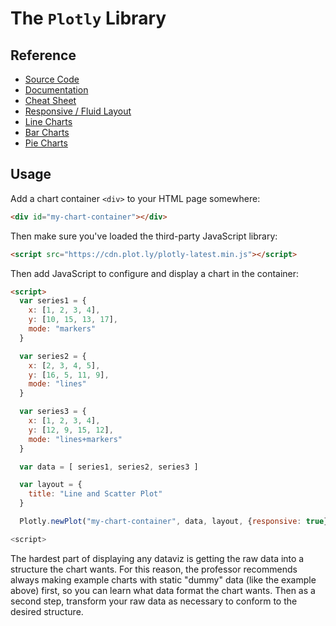 # The `Plotly` Library

## Reference

  + [Source Code](https://github.com/plotly/plotly.js/)
  + [Documentation](https://plot.ly/javascript/)
  + [Cheat Sheet](https://images.plot.ly/plotly-documentation/images/plotly_js_cheat_sheet.pdf)
  + [Responsive / Fluid Layout](https://plot.ly/javascript/responsive-fluid-layout/)
  + [Line Charts](https://plot.ly/javascript/line-charts/)
  + [Bar Charts](https://plot.ly/javascript/bar-charts/)
  + [Pie Charts](https://plot.ly/javascript/pie-charts/)

## Usage

Add a chart container `<div>` to your HTML page somewhere:

```html
<div id="my-chart-container"></div>
```

Then make sure you've loaded the third-party JavaScript library:

```html
<script src="https://cdn.plot.ly/plotly-latest.min.js"></script>
```

Then add JavaScript to configure and display a chart in the container:

```html
<script>
  var series1 = {
    x: [1, 2, 3, 4],
    y: [10, 15, 13, 17],
    mode: "markers"
  }

  var series2 = {
    x: [2, 3, 4, 5],
    y: [16, 5, 11, 9],
    mode: "lines"
  }

  var series3 = {
    x: [1, 2, 3, 4],
    y: [12, 9, 15, 12],
    mode: "lines+markers"
  }

  var data = [ series1, series2, series3 ]

  var layout = {
    title: "Line and Scatter Plot"
  }

  Plotly.newPlot("my-chart-container", data, layout, {responsive: true})

<script>
```

The hardest part of displaying any dataviz is getting the raw data into a structure the chart wants. For this reason, the professor recommends always making example charts with static "dummy" data (like the example above) first, so you can learn what data format the chart wants. Then as a second step, transform your raw data as necessary to conform to the desired structure.
